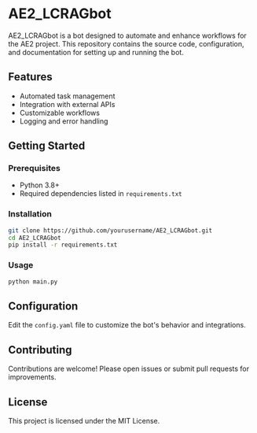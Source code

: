 # AE2_LCRAGbot

AE2_LCRAGbot is a bot designed to automate and enhance workflows for the AE2 project. This repository contains the source code, configuration, and documentation for setting up and running the bot.

## Features

- Automated task management
- Integration with external APIs
- Customizable workflows
- Logging and error handling

## Getting Started

### Prerequisites

- Python 3.8+
- Required dependencies listed in `requirements.txt`

### Installation

```bash
git clone https://github.com/yourusername/AE2_LCRAGbot.git
cd AE2_LCRAGbot
pip install -r requirements.txt
```

### Usage

```bash
python main.py
```

## Configuration

Edit the `config.yaml` file to customize the bot's behavior and integrations.

## Contributing

Contributions are welcome! Please open issues or submit pull requests for improvements.

## License

This project is licensed under the MIT License.
